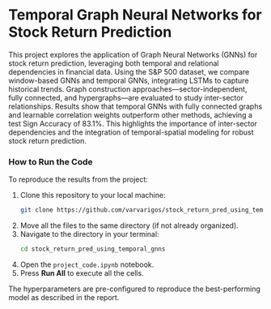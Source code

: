 # Temporal Graph Neural Networks for Stock Return Prediction

This project explores the application of Graph Neural Networks (GNNs) for stock return prediction, leveraging both temporal and relational dependencies in financial data. Using the S&P 500 dataset, we compare window-based GNNs and temporal GNNs, integrating LSTMs to capture historical trends. Graph construction approaches—sector-independent, fully connected, and hypergraphs—are evaluated to study inter-sector relationships. Results show that temporal GNNs with fully connected graphs and learnable correlation weights outperform other methods, achieving a test Sign Accuracy of 83.1%. This highlights the importance of inter-sector dependencies and the integration of temporal-spatial modeling for robust stock return prediction.

### How to Run the Code

To reproduce the results from the project:

1. Clone this repository to your local machine:
   ```bash
   git clone https://github.com/varvarigos/stock_return_pred_using_temporal_gnns.git
   ```
2. Move all the files to the same directory (if not already organized).
3. Navigate to the directory in your terminal:
   ```bash
   cd stock_return_pred_using_temporal_gnns
   ```
4. Open the `project_code.ipynb` notebook.
5. Press **Run All** to execute all the cells. 

The hyperparameters are pre-configured to reproduce the best-performing model as described in the report. 
